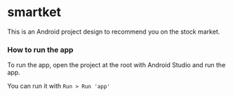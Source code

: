 # smartket
This is an Android project design to recommend you on the stock market.


### How to run the app
To run the app, open the project at the root with Android Studio and run the app.

You can run it with `Run > Run 'app'`
